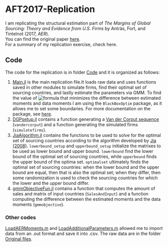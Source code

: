 # AFT2017-Replication

I am replicating the structural estimation part of *The Margins of Global Sourcing: Theory and Evidence from U.S. Firms* by Antràs, Fort, and Tintelnot (2017, *AER*).<br>
You can find the original paper [here](https://scholar.harvard.edu/antras/publications/margins-global-sourcing-theory-and-evidence-us-firms).<br>
For a summary of my replication exercise, check here.


## Code
The code for the replication is in folder [Code](https://github.com/loforteg/AFT2017-Replication/tree/main/Code) and it is organized as follows:
1. [Main.jl](https://github.com/loforteg/AFT2017-Replication/blob/main/Code/Main.jl) is the main replication file.It loads raw data and uses functions saved in other modules to simulate firms, find their optimal set of sourcing countries, and lastly estimate the parameters via GMM. To find the value of ![formula](https://render.githubusercontent.com/render/math?math=\delta) that minimizes the difference between estimated moments and data moments I am using the `BlackBoxOptim` package, as it allows me to set some boundaries. For more documentation on the package, see [here](https://github.com/robertfeldt/BlackBoxOptim.jl).
2. [DGPsetup.jl](https://github.com/loforteg/AFT2017-Replication/blob/main/Code/DGPsetup.jl) contains a function generating a [Van der Corput sequence](https://en.wikipedia.org/wiki/Van_der_Corput_sequence) (`vandercorput`) and a function generating the simulated firms (`simulatefirms`).
3. [JiaAlgorithm.jl](https://github.com/loforteg/AFT2017-Replication/blob/main/Code/JiaAlgorithm.jl) contains the functions to be used to solve for the optimal set of sourcing countries according to the algorithm developed by [Jia (2008)](https://www.jstor.org/stable/40056507?seq=1). `lowerbound_setup` and `upperbound_setup` initialize the matrixes to be used as lower bound and upper bound. `lowerbound` find the lower bound of the optimal set of sourcing countries, while `upperbound` finds the upper bound of the optima set. `optimalset` ultimately finds the optimal set of sourcing countries: when the lower bound and the upper bound are equal, then that is also the optimal set; when they differ, then some randomization is used to check the sourcing countries for which the lower and the upper bound differ.
4. [gmmObjectiveFun.jl](https://github.com/loforteg/AFT2017-Replication/blob/main/Code/gmmObjectiveFun.jl) contains a function that computes the amount of sales and matrix of input countries (`SalesAndInput`) and a function computing the difference between the estimated moments and the data moments (`gmmobjective`).


### Other codes
[LoadAERMoments.m](https://github.com/loforteg/AFT2017-Replication/blob/main/Code/LoadAERMoments.m) and [LoadAdditionalParameters.m](https://github.com/loforteg/AFT2017-Replication/blob/main/Code/LoadAdditionalParameters.m) allowed me to import data from an .out format and save it into .csv.
The raw data are in the folder [Original files](https://github.com/loforteg/AFT2017-Replication/tree/main/Code/Original%20files).
